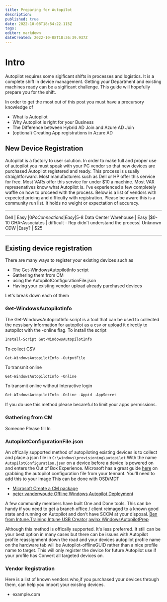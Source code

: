 ```yaml
---
title: Preparing for Autopilot
description: 
published: true
date: 2022-10-08T18:54:22.115Z
tags: 
editor: markdown
dateCreated: 2022-10-08T18:36:39.937Z
---
```


# Intro

Autopilot requires some sigificant shifts in processes and logistics. It is a complete shift in device management. Getting your Department and existing machines ready can be a sigificant challenge. This guide will hopefully prepare you for the shift.

In order to get the most out of this post you must have a precursory knowledge of
- What is Autopilot
- Why Autopilot is right for your Business
- The Difference between Hybrid AD Join and Azure AD Join
- (optional) Creating App registrations in Azure AD

## New Device Registration
Autopilot is a factory to user solution. In order to make full and proper use of autopilot you must speak with your PC vendor so that new devices are purchased Autopilot registered and ready. This process is usually straightforward. Most manufacturers such as Dell or HP offer this service for free. Most VARs offer this service for under $10 a machine. Most VAR represenatives know what Autopilot is. I've experienced a few completely waffle on how to proceed with the process.
Below is a list of vendors with expected pricing and difficulty with registration. Please be aware this is a community run list. It holds no weight or expectation of accuracy.

------
 Dell  | Easy |$0
 Pc Connections | Easy |$5-8
 Data Center Warehouse | Easy |$0-10
 GHA-Associates | difficult - Rep didn't understand the process| Unknown
 CDW |Easy? | $25
 
 ----
## Existing device registration
There are many ways to register your existing devices such as 

- The Get-WindowsAutopilotInfo script
- Gathering them from CM
- using the AutopilotConfigurationFile.json
- Having your existing vendor upload already purchased devices

Let's break down each of them

### Get-WindowsAutopilotInfo
The Get-WindowsAutopilotInfo script is a tool that can be used to collected the nessisary information for autopilot as a csv or upload it directly to autopilot with the -online flag.
To install the script
```powershell
Install-Script Get-WindowsAutopilotInfo
```

To collect CSV
```powershell
Get-WindowsAutopilotInfo -OutputFile
```

To transmit online
```poweshell
Get-WindowsAutopilotInfo -Online
```
To transmit online without Interactive login
```powershell
Get-WIndowsAutopilotInfo -Online -Appid -AppSecret
```
If you do use this method please becareful to limit your apps
permissions.

### Gathering from CM
Someone Please fill In

### AutopilotConfigurationFile.json
An offically supported method of autopiloting existing devices is to collect and place a json file in `C:\windows\provisioning\autopilot` With the name `AutopilotConfiguration.json` on a device before a device is powered on and enters the Out of Box Experience. Microsoft has a great guide [here](https://learn.microsoft.com/en-us/mem/autopilot/existing-devices) on grabbing the autopilot configuration file from your tennant.
You'll need to add this to your Image
This can be done with OSD/MDT
 - [Microsoft Create a CM package](https//learn.microsoft.com/en-us/mem/autopilot/existing-devices)
 - [peter vanderwoude Offline Windows Autopilot Deployment](https//www.petervanderwoude.nl/post/offline-windows-autopilot-deployment-profile/)
 
 A few community members have built One and Done tools. This can be handy if you need to get a branch office / client reimaged to a known good state and running on Autopilot and don't have SCCM at your disposal.
 [Ben from Intune.Training Intune USB Creator](https://github.com/tabs-not-spaces/Intune.USB.Creator)
 [awlnx WindowsAutopilotPrep](https://github.com/awlnx/WindowsAutopilotPrep)

Although this method is offically supported. It's less preferred. It still can be your best option in many cases but there can be issues with Autopilot profile reassignment down the road and your devices autopilot profile name on the hardware tab will be Autopilot-offlineGUID rather than a nice profile name to target. This will only register the device for future Autopilot use if your profile has Convert all targeted devices on.
### Vendor Registration
Here is a list of known vendors who,if you purchased your devices through them, can help you import your existing devices.

- example.com